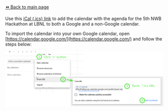 [:rewind: Back to main page](README.md)

Use this [iCal (.ics) link](https://calendar.google.com/calendar/ical/lbl.gov_v0pnlt088nv3t574mvgmfrck7k%40group.calendar.google.com/private-f7a7ae905f82b2ae9cf6f86c65d67e53/basic.ics) 
to add the calendar with the agenda for the 5th NWB Hackathon at LBNL to both a Google and a non-Google calendar.

To import the calendar into your own Google calendar, open [https://calendar.google.com/](https://calendar.google.com/) and follow the steps below:

![CalendarImportingInstructions](../HCK04_2018_Seattle/Calendar/CalendarImporting.png)
